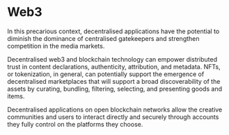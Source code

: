 # Web3

In this precarious context, decentralised applications have the potential to diminish the dominance of centralised gatekeepers and strengthen competition in the media markets.

Decentralised web3 and blockchain technology can empower distributed trust in content declarations, authenticity, attribution, and metadata. NFTs, or tokenization, in general, can potentially support the emergence of decentralised marketplaces that will support a broad discoverability of the assets by curating, bundling, filtering, selecting, and presenting goods and items.&#x20;

Decentralised applications on open blockchain networks allow the creative communities and users to interact directly and securely through accounts they fully control on the platforms they choose.
